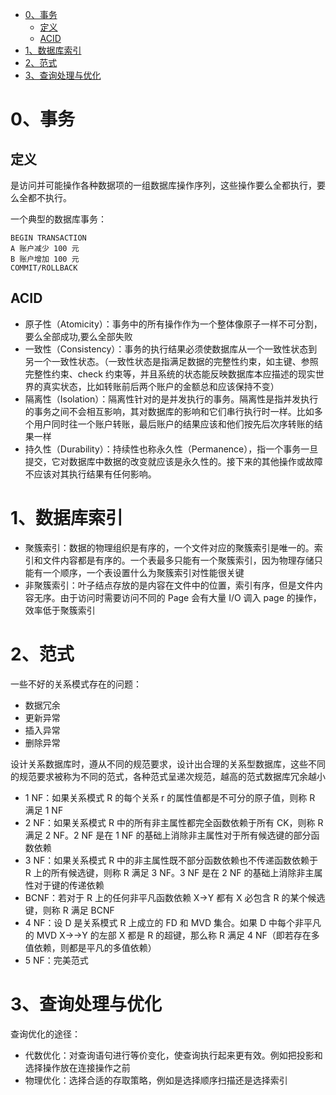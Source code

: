 - [0、事务](#0事务)
  - [定义](#定义)
  - [ACID](#acid)
- [1、数据库索引](#1数据库索引)
- [2、范式](#2范式)
- [3、查询处理与优化](#3查询处理与优化)

# 0、事务
## 定义
是访问并可能操作各种数据项的一组数据库操作序列，这些操作要么全都执行，要么全都不执行。

一个典型的数据库事务：
```
BEGIN TRANSACTION
A 账户减少 100 元
B 账户增加 100 元
COMMIT/ROLLBACK
```

## ACID
* 原子性（Atomicity）：事务中的所有操作作为一个整体像原子一样不可分割，要么全部成功,要么全部失败
* 一致性（Consistency）：事务的执行结果必须使数据库从一个一致性状态到另一个一致性状态。（一致性状态是指满足数据的完整性约束，如主键、参照完整性约束、check 约束等，并且系统的状态能反映数据库本应描述的现实世界的真实状态，比如转账前后两个账户的金额总和应该保持不变）
* 隔离性（Isolation）：隔离性针对的是并发执行的事务。隔离性是指并发执行的事务之间不会相互影响，其对数据库的影响和它们串行执行时一样。比如多个用户同时往一个账户转账，最后账户的结果应该和他们按先后次序转账的结果一样
* 持久性（Durability）：持续性也称永久性（Permanence），指一个事务一旦提交，它对数据库中数据的改变就应该是永久性的。接下来的其他操作或故障不应该对其执行结果有任何影响。

# 1、数据库索引
* 聚簇索引：数据的物理组织是有序的，一个文件对应的聚簇索引是唯一的。索引和文件内容都是有序的。一个表最多只能有一个聚簇索引，因为物理存储只能有一个顺序，一个表设置什么为聚簇索引对性能很关键
* 非聚簇索引：叶子结点存放的是内容在文件中的位置，索引有序，但是文件内容无序。由于访问时需要访问不同的 Page 会有大量 I/O 调入 page 的操作，效率低于聚簇索引

# 2、范式
一些不好的关系模式存在的问题：
* 数据冗余
* 更新异常
* 插入异常
* 删除异常

设计关系数据库时，遵从不同的规范要求，设计出合理的关系型数据库，这些不同的规范要求被称为不同的范式，各种范式呈递次规范，越高的范式数据库冗余越小

* 1 NF：如果关系模式 R 的每个关系 r 的属性值都是不可分的原子值，则称 R 满足 1 NF
* 2 NF：如果关系模式 R 中的所有非主属性都完全函数依赖于所有 CK，则称 R 满足 2 NF。2 NF 是在 1 NF 的基础上消除非主属性对于所有候选键的部分函数依赖
* 3 NF：如果关系模式 R 中的非主属性既不部分函数依赖也不传递函数依赖于 R 上的所有候选键，则称 R 满足 3 NF。3 NF 是在 2 NF 的基础上消除非主属性对于键的传递依赖
* BCNF：若对于 R 上的任何非平凡函数依赖 X→Y 都有 X 必包含 R 的某个候选键，则称 R 满足 BCNF
* 4 NF：设 D 是关系模式 R 上成立的 FD 和 MVD 集合。如果 D 中每个非平凡的 MVD X→→Y 的左部 X 都是 R 的超键，那么称 R 满足 4 NF（即若存在多值依赖，则都是平凡的多值依赖）
* 5 NF：完美范式

# 3、查询处理与优化
查询优化的途径：
* 代数优化：对查询语句进行等价变化，使查询执行起来更有效。例如把投影和选择操作放在连接操作之前
* 物理优化：选择合适的存取策略，例如是选择顺序扫描还是选择索引